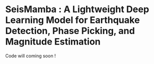 # SeisMamba : A Lightweight Deep Learning Model for Earthquake Detection, Phase Picking, and Magnitude Estimation
Code will coming soon !
